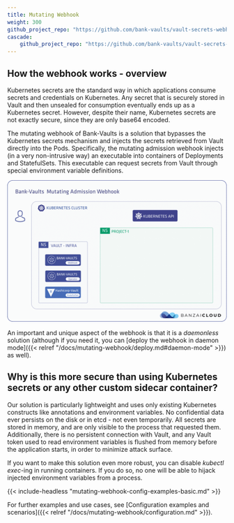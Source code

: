 ```yaml
---
title: Mutating Webhook
weight: 300
github_project_repo: "https://github.com/bank-vaults/vault-secrets-webhook"
cascade:
    github_project_repo: "https://github.com/bank-vaults/vault-secrets-webhook"
---
```


## How the webhook works - overview

Kubernetes secrets are the standard way in which applications consume secrets and credentials on Kubernetes. Any secret that is securely stored in Vault and then unsealed for consumption eventually ends up as a Kubernetes secret. However, despite their name, Kubernetes secrets are not exactly secure, since they are only base64 encoded.

The mutating webhook of Bank-Vaults is a solution that bypasses the Kubernetes secrets mechanism and injects the secrets retrieved from Vault directly into the Pods. Specifically, the mutating admission webhook injects (in a very non-intrusive way) an executable into containers of Deployments and StatefulSets. This executable can request secrets from Vault through special environment variable definitions.

![Kubernetes API requests](/img/vault-mutating-webhook-revisited.gif)

An important and unique aspect of the webhook is that it is a *daemonless* solution (although if you need it, you can [deploy the webhook in daemon mode]({{< relref "/docs/mutating-webhook/deploy.md#daemon-mode" >}}) as well).

## Why is this more secure than using Kubernetes secrets or any other custom sidecar container?

Our solution is particularly lightweight and uses only existing Kubernetes constructs like annotations and environment variables. No confidential data ever persists on the disk or in etcd - not even temporarily. All secrets are stored in memory, and are only visible to the process that requested them. Additionally, there is no persistent connection with Vault, and any Vault token used to read environment variables is flushed from memory before the application starts, in order to minimize attack surface.

If you want to make this solution even more robust, you can disable *kubectl exec*-ing in running containers. If you do so, no one will be able to hijack injected environment variables from a process.

{{< include-headless "mutating-webhook-config-examples-basic.md"  >}}

For further examples and use cases, see [Configuration examples and scenarios]({{< relref "/docs/mutating-webhook/configuration.md" >}}).
